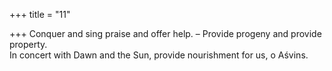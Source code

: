 +++
title = "11"

+++
Conquer and sing praise and offer help. – Provide progeny and provide  property.  
In concert with Dawn and the Sun, provide nourishment for us, o  Aśvins.  